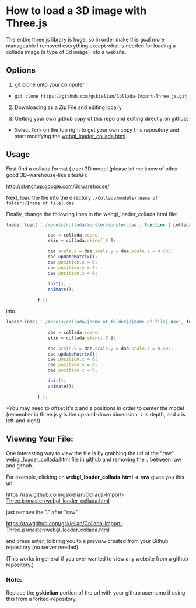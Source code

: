 How to load a 3D image with Three.js
===================================

The entire three.js library is huge, so in order make this goal more manageable I removed everything except what is needed for loading a collada image (a type of 3d image) into a website.

Options
-------


1. git clone onto your computer 
  * `git clone https://github.com/gskielian/Collada-Import-Three.js.git`

2. Downloading as a Zip File and editing locally

3. Getting your own github copy of this repo and editing directly on github;
  * Select `Fork` on the top right to get your own copy this repository and start modifying the [webgl_loader_collada.html](webgl_loader_collada.html).


Usage
-----

First find a collada format (.dae) 3D model (please let me know of other good 3D-warehouse-like sites:smiley:):

http://sketchup.google.com/3dwarehouse/

Next, load the file into the directory `./Collada/models/[name of folder]/[name of file].dae`

Finally, change the following lines in the webgl_loader_collada.html file:

```javascript
loader.load( './models/collada/monster/monster.dae', function ( collada ) {

				dae = collada.scene;
				skin = collada.skins[ 0 ];

				dae.scale.x = dae.scale.y = dae.scale.z = 0.002;
				dae.updateMatrix();
				dae.position.x = 0;
				dae.position.y = 0;
				dae.position.z = 0;
				
				init();
				animate();

			} );
```
into
```javascript
loader.load( './models/collada/[name of folder]/[name of file].dae', function ( collada ) {

				dae = collada.scene;
				skin = collada.skins[ 0 ];

				dae.scale.x = dae.scale.y = dae.scale.z = 0.002;
				dae.updateMatrix();
				dae.position.x = 0;
				dae.position.y = 0;
				dae.position.z = 0;

				init();
				animate();

			} );
```
 
*You may need to offset it's x and z positions in order to center the model (remember in three.js y is the up-and-down dimension, z is depth, and x is left-and-right).


Viewing Your File:
------------------

One interesting way to view the file is by grabbing the url of the "raw" webgl_loader_collada.html file in github and removing the `.` between raw and github.



For example, clicking on **webgl_loader_collada.html -> raw** gives you this url:

https://raw.github.com/gskielian/Collada-Import-Three.js/master/webgl_loader_collada.html

just remove the "." after "raw" 

https://rawgithub.com/gskielian/Collada-Import-Three.js/master/webgl_loader_collada.html

and press enter, to bring you to a preview created from your Github repository (no server needed).

(This works in general if you ever wanted to view any website from a github repository.)

### Note: 
Replace  the **gskielian** portion of the url with your github username if using this from a forked-repository.

